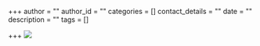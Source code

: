 +++
author = ""
author_id = ""
categories = []
contact_details = ""
date = ""
description = ""
tags = []

+++
![](/images/agenda-melbourne2021.jpg)